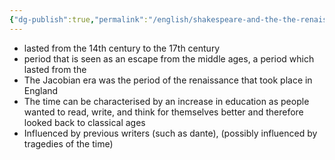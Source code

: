 ```yaml
---
{"dg-publish":true,"permalink":"/english/shakespeare-and-the-the-renaissance/"}
---
```


- lasted from the 14th century to the 17th century 
- period that is seen as an escape from the middle ages, a period which lasted from the
- The Jacobian era was the period of the renaissance that took place in England
- The time can be characterised by an increase in education as people wanted to read, write, and think for themselves better and therefore looked back to classical ages
- Influenced by previous writers (such as dante), (possibly influenced by tragedies of the time)